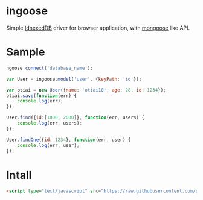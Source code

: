 ingoose
=======

Simple [IdnexedDB](https://developer.mozilla.org/en-US/docs/Web/API/IndexedDB_API) driver for browser application, with [mongoose](http://mongoosejs.com/) like API.

Sample
======

```javascript
ngoose.connect('database_name');

var User = ingoose.model('user', {keyPath: 'id'});

var otiai = new User({name: 'otiai10', age: 28, id: 1234});
otiai.save(function(err) {
    console.log(err);
});

User.find({id:[1000, 2000]}, function(err, users) {
    console.log(err, users);
});

User.findOne({id: 1234}, function(err, user) {
    console.log(err, user);
});
```

Intall
======

```html
<script type="text/javascript" src="https://raw.githubusercontent.com/otiai10/ingoose/dest/ingoose.min.js"></script>
```
